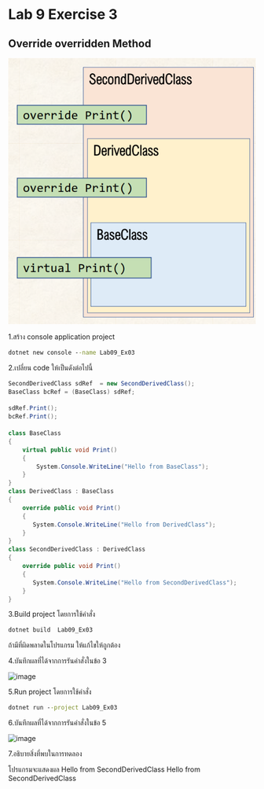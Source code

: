 # Lab 9 Exercise 3

## Override overridden Method
![alt text](./Pictures/image01.png)

1.สร้าง console application project

```cmd
dotnet new console --name Lab09_Ex03
```

2.เปลี่ยน code ให้เป็นดังต่อไปนี้

```cs
SecondDerivedClass sdRef  = new SecondDerivedClass();
BaseClass bcRef = (BaseClass) sdRef;

sdRef.Print();
bcRef.Print();

class BaseClass
{
    virtual public void Print()
    {
        System.Console.WriteLine("Hello from BaseClass");
    }
}
class DerivedClass : BaseClass
{
    override public void Print()
    {
       System.Console.WriteLine("Hello from DerivedClass");
    }
}
class SecondDerivedClass : DerivedClass
{
    override public void Print()
    {
       System.Console.WriteLine("Hello from SecondDerivedClass");
    }
}
```

3.Build project โดยการใช้คำสั่ง

```cmd
dotnet build  Lab09_Ex03
```

ถ้ามีที่ผิดพลาดในโปรแกรม ให้แก้ไขให้ถูกต้อง

4.บันทึกผลที่ได้จากการรันคำสั่งในข้อ 3

<img width="538" alt="image" src="https://github.com/chatladawongkanyon/03376836-OOP-2566-Lab-09/assets/144195963/d442f774-da1f-48be-8d53-071f5f4f6d41">

5.Run project โดยการใช้คำสั่ง

```cmd
dotnet run --project Lab09_Ex03
```

6.บันทึกผลที่ได้จากการรันคำสั่งในข้อ 5

<img width="425" alt="image" src="https://github.com/chatladawongkanyon/03376836-OOP-2566-Lab-09/assets/144195963/019a66c2-aa0b-4e35-8162-1b856aac8961">

7.อธิบายสิ่งที่พบในการทดลอง

โปรแกรมจะแสดงผล
Hello from SecondDerivedClass
Hello from SecondDerivedClass
